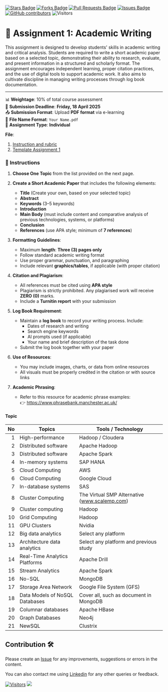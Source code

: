 <a href="https://github.com/drshahizan/HPDP/stargazers"><img src="https://img.shields.io/github/stars/drshahizan/HPDP" alt="Stars Badge"/></a>
<a href="https://github.com/drshahizan/HPDP/network/members"><img src="https://img.shields.io/github/forks/drshahizan/HPDP" alt="Forks Badge"/></a>
<a href="https://github.com/drshahizan/HPDP/pulls"><img src="https://img.shields.io/github/issues-pr/drshahizan/HPDP" alt="Pull Requests Badge"/></a>
<a href="https://github.com/drshahizan/HPDP/issues"><img src="https://img.shields.io/github/issues/drshahizan/HPDP" alt="Issues Badge"/></a>
<a href="https://github.com/drshahizan/HPDP/graphs/contributors"><img alt="GitHub contributors" src="https://img.shields.io/github/contributors/drshahizan/HPDP?color=2b9348"></a>
![Visitors](https://api.visitorbadge.io/api/visitors?path=https%3A%2F%2Fgithub.com%2Fdrshahizan%2FHPDP&labelColor=%23d9e3f0&countColor=%23697689&style=flat)

# 📘 Assignment 1: Academic Writing

This assignment is designed to develop students' skills in academic writing and critical analysis. Students are required to write a short academic paper based on a selected topic, demonstrating their ability to research, evaluate, and present information in a structured and scholarly format. The assignment encourages independent learning, proper citation practices, and the use of digital tools to support academic work. It also aims to cultivate discipline in managing writing processes through log book documentation.

---

📊 **Weightage**: 10% of total course assessment  
📅 **Submission Deadline**: **Friday, 18 April 2025**  
📤 **Submission Format**: Upload **PDF format** via e-learning  
📝 **File Name Format**: `Your Name.pdf`  
👤 **Assignment Type**: **Individual**

**File**:
1. [Instruction and rubric](Assignment%201%20AW.pdf)
2. [Template Assignment 1](Format%20Assigment%201.docx)

### 📌 **Instructions**

1. **Choose One Topic** from the list provided on the next page.
2. **Create a Short Academic Paper** that includes the following elements:
   - **Title** (Create your own, based on your selected topic)
   - **Abstract**
   - **Keywords** (3–5 keywords)
   - **Introduction**
   - **Main Body** (must include content and comparative analysis of previous technologies, systems, or platforms)
   - **Conclusion**
   - **References** (use APA style; minimum of **7 references**)

3. **Formatting Guidelines**:
   - Maximum **length**: **Three (3) pages only**
   - Follow standard academic writing format
   - Use proper grammar, punctuation, and paragraphing
   - Include relevant **graphics/tables**, if applicable (with proper citation)

4. **Citation and Plagiarism**:
   - All references must be cited using **APA style**
   - Plagiarism is strictly prohibited. Any plagiarised work will receive **ZERO (0)** marks.
   - Include a **Turnitin report** with your submission

5. **Log Book Requirement**:
   - Maintain a **log book** to record your writing process. Include:
     - Dates of research and writing
     - Search engine keywords
     - AI prompts used (if applicable)
     - Your name and brief description of the task done
   - Submit the log book together with your paper

6. **Use of Resources**:
   - You may include images, charts, or data from online resources
   - All visuals must be properly credited in the citation or with source links

7. **Academic Phrasing**:
   - Refer to this resource for academic phrase examples:  
     👉 https://www.phrasebank.manchester.ac.uk/

#### Topic

| No | Topics                              | Tools / Technology                                  |
|----:|-------------------------------------|-----------------------------------------------------|
| 1  | High-performance                    | Hadoop / Cloudera                                   |
| 2  | Distributed software                | Apache Hadoop                                       |
| 3  | Distributed software                | Apache Spark                                        |
| 4  | In-memory systems                   | SAP HANA                                            |
| 5  | Cloud Computing                     | AWS                                                 |
| 6  | Cloud Computing                     | Google Cloud                                        |
| 7  | In-database systems                 | SAS                                                 |
| 8  | Cluster Computing                   | The Virtual SMP Alternative (www.scalemp.com)       |
| 9  | Cluster computing                   | Hadoop                                              |
| 10 | Grid Computing                      | Hadoop                                              |
| 11 | GPU Clusters                        | Nvidia                                              |
| 12 | Big data analytics                  | Select any platform                                 |
| 13 | Architecture data analytics         | Select any platform and previous study              |
| 14 | Real-Time Analytics Platforms       | Apache Drill                                        |
| 15 | Stream Analytics                    | Apache Spark                                        |
| 16 | No-SQL                              | MongoDB                                             |
| 17 | Storage Area Network                | Google File System (GFS)                            |
| 18 | Data Models of NoSQL Databases      | Cover all, such as document in MongoDB              |
| 19 | Columnar databases                  | Apache HBase                                        |
| 20 | Graph Databases                     | Neo4j                                               |
| 21 | NewSQL                              | Clustrix                                            |


## Contribution 🛠️
Please create an [Issue](https://github.com/drshahizan/HPDP/issues) for any improvements, suggestions or errors in the content.

You can also contact me using [Linkedin](https://www.linkedin.com/in/drshahizan/) for any other queries or feedback.

[![Visitors](https://api.visitorbadge.io/api/visitors?path=https%3A%2F%2Fgithub.com%2Fdrshahizan&labelColor=%23697689&countColor=%23555555&style=plastic)](https://visitorbadge.io/status?path=https%3A%2F%2Fgithub.com%2Fdrshahizan)
![](https://hit.yhype.me/github/profile?user_id=81284918)


